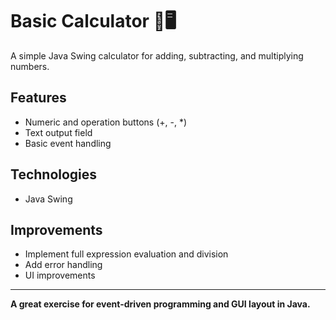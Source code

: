 # Basic Calculator 🔢🖥️

A simple Java Swing calculator for adding, subtracting, and multiplying numbers.

## Features

- Numeric and operation buttons (+, -, *)
- Text output field
- Basic event handling

## Technologies

- Java Swing

## Improvements

- Implement full expression evaluation and division
- Add error handling
- UI improvements

---

**A great exercise for event-driven programming and GUI layout in Java.**
